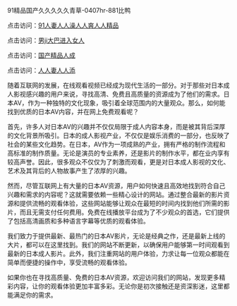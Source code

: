 
91精品国产久久久久久青草-0407hr-881比鸭


点击访问：<a href="https://rtj-3zo.pages.dev/">91人妻人人澡人人爽人人精品</a>

点击访问：<a href="https://gfd-5xg.pages.dev/">男ji大巴进入女人</a>

点击访问：<a href="https://bsdf-5f5.pages.dev/">国产精品人成</a>

点击访问：<a href="https://fdhf-454.pages.dev/">人人妻人人添</a>


随着互联网的发展，在线观看视频已经成为现代生活的一部分。对于那些对日本成人影视感兴趣的用户来说，寻找高清、免费且高质量的资源成为了他们的需求。日本AV，作为一种独特的文化现象，吸引着全球范围内的大量观众。那么，如何能找到优质的日本AV内容，并在网上免费观看呢？

首先，许多人对日本AV的兴趣并不仅仅局限于成人内容本身，而是被其背后深厚的文化背景所吸引。日本的成人影视产业，不仅仅是娱乐消费的一部分，也反映了社会的某些文化趋势。在日本，AV作为一项成熟的产业，拥有严格的制作流程和高标准的制作质量。无论是演员的专业素养，还是影片的制作水平，都在业内享有较高声誉。因此，很多观众不仅仅为了刺激而观看，更是对日本成人影视的文化、艺术及其背后的人物故事产生了浓厚的兴趣。

然而，尽管互联网上有大量的日本AV资源，用户如何快速且高效地找到符合自己兴趣和需求的内容呢？这就需要依赖一些精心设计的网站。通过整合最新的影片资源和提供流畅的观看体验，这些网站能够让观众在最短的时间内找到他们所需的影片，而且无需支付任何费用。免费在线播放平台成为了不少观众的首选，它们提供了包括高清画质和多种语言字幕等优质的观看体验。

我们致力于提供最新、最热门的日本AV影片，无论是经典之作，还是最新上线的大片，都可以在这里找到。我们的网站不断更新，以确保用户能够第一时间观看到最新的日本成人影片。此外，我们注重网站的用户体验，力求让每一位观众都能在简单而便捷的操作中，享受流畅的观看体验。

如果你也在寻找高质量、免费的日本AV资源，欢迎访问我们的网站，发现更多精彩内容，让你的观看体验更加丰富多彩。无论你是初次接触还是资深影迷，这里都能满足你的需求。



<span style="display:none;">[Canonical link]( https://github.com/vu20250704/5414556 ）</span>
